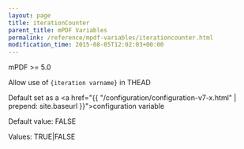 ```yaml
---
layout: page
title: iterationCounter
parent_title: mPDF Variables
permalink: /reference/mpdf-variables/iterationcounter.html
modification_time: 2015-08-05T12:02:03+00:00
---
```


mPDF >= 5.0

Allow use of `{iteration varname}` in THEAD

Default set as a <a href="{{ "/configuration/configuration-v7-x.html" | prepend: site.baseurl }}">configuration variable</a>

Default value: FALSE

Values: TRUE|FALSE

